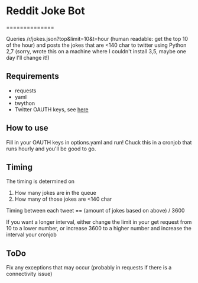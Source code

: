 # Reddit Joke Bot
==============

Queries /r/jokes.json?top&limit=10&t=hour (human readable: get the top 10 of the hour) and posts the jokes that are <140 char to twitter using Python 2,7 (sorry, wrote this on a machine where I couldn't install 3,5, maybe one day I'll change it!)

## Requirements
+ requests
+ yaml
+ twython
+ Twitter OAUTH keys, see [here](https://dev.twitter.com) 

## How to use
Fill in your OAUTH keys in options.yaml and run! Chuck this in a cronjob that runs hourly and you'll be good to go.

## Timing

The timing is determined on 
1. How many jokes are in the queue
2. How many of those jokes are <140 char

Timing between each tweet == (amount of jokes based on above) / 3600

If you want a longer interval, either change the limit in your get request from 10 to a lower number, or increase 3600 to a higher number and increase the interval your cronjob

## ToDo
Fix any exceptions that may occur (probably in requests if there is a connectivity issue)
